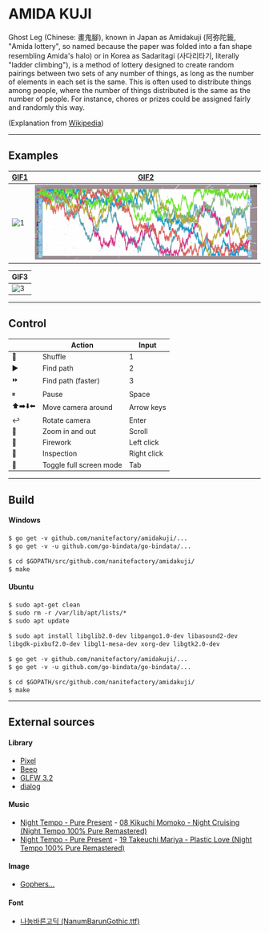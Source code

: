# AMIDA KUJI

Ghost Leg (Chinese: 畫鬼腳), known in Japan as Amidakuji (阿弥陀籤, "Amida lottery", so named because the paper was folded into a fan shape resembling Amida's halo) or in Korea as Sadaritagi (사다리타기, literally "ladder climbing"), is a method of lottery designed to create random pairings between two sets of any number of things, as long as the number of elements in each set is the same. This is often used to distribute things among people, where the number of things distributed is the same as the number of people. For instance, chores or prizes could be assigned fairly and randomly this way.

(Explanation from [Wikipedia](https://en.wikipedia.org/wiki/Ghost_Leg))

- - -

## Examples

| [GIF1](examples/user_conf_sample6.json) | [GIF2](examples/user_conf_sample3.json) |
| --- | --- |
| ![1](examples/1.gif) | ![2](examples/2.gif) |

| GIF3 |
| --- |
| ![3](examples/3.gif) |

- - -

## Control

|  | Action | Input |
| --- | --- | --- |
|🔀 | Shuffle | 1 |
| ▶️ | Find path | 2 |
| ⏩ | Find path (faster) | 3 |
| ⏸ | Pause | Space |
| ⬆️➡️⬇️⬅️ | Move camera around | Arrow keys |
| ↩️ | Rotate camera | Enter |
| 🔭 | Zoom in and out | Scroll |
| 🎇 | Firework | Left click |
| 🔬 | Inspection | Right click |
| 🔁 | Toggle full screen mode | Tab |

- - -

## Build

#### Windows

```
$ go get -v github.com/nanitefactory/amidakuji/...
$ go get -v -u github.com/go-bindata/go-bindata/...
```

```
$ cd $GOPATH/src/github.com/nanitefactory/amidakuji/
$ make
```

#### Ubuntu

```
$ sudo apt-get clean
$ sudo rm -r /var/lib/apt/lists/*
$ sudo apt update
```

```
$ sudo apt install libglib2.0-dev libpango1.0-dev libasound2-dev libgdk-pixbuf2.0-dev libgl1-mesa-dev xorg-dev libgtk2.0-dev
```

```
$ go get -v github.com/nanitefactory/amidakuji/...
$ go get -v -u github.com/go-bindata/go-bindata/...
```

```
$ cd $GOPATH/src/github.com/nanitefactory/amidakuji/
$ make
```

- - -

## External sources

#### Library
- [Pixel](https://github.com/faiface/pixel/tree/7cff3ce3aed80129b7b1dd57e63439426e11b6ee)
- [Beep](https://github.com/faiface/beep/tree/63cc6fbbac46dba1a03e55f0ebc965d6c82ca8e1)
- [GLFW 3.2](https://github.com/go-gl/glfw/tree/513e4f2bf85c31fba0fc4907abd7895242ccbe50/v3.2/glfw)
- [dialog](https://github.com/sqweek/dialog/tree/2f9d9e5dd848a3bad4bdd0210c73bb90c13a3791)

#### Music
- [Night Tempo - Pure Present](https://nighttempo.bandcamp.com/album/pure-present) - [08 Kikuchi Momoko - Night Cruising (Night Tempo 100% Pure Remastered)](https://nighttempo.bandcamp.com/track/kikuchi-momoko-night-cruising-night-tempo-100-pure-remastered-2)
- [Night Tempo - Pure Present](https://nighttempo.bandcamp.com/album/pure-present) - [19 Takeuchi Mariya - Plastic Love (Night Tempo 100% Pure Remastered)](https://nighttempo.bandcamp.com/track/takeuchi-mariya-plastic-love-night-tempo-100-pure-remastered-3)

#### Image
- [Gophers...](https://github.com/egonelbre/gophers/tree/dfb1bc3e6092179bd80d2e4156a8d32dba484cc9)

#### Font
- [나눔바른고딕 (NanumBarunGothic.ttf)](https://hangeul.naver.com/2017/nanum)

